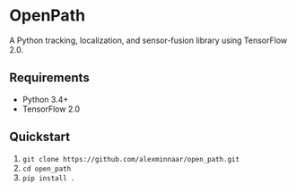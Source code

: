 # OpenPath
A Python tracking, localization, and sensor-fusion library using TensorFlow 2.0.

## Requirements
* Python 3.4+
* TensorFlow 2.0

## Quickstart

1. `git clone https://github.com/alexminnaar/open_path.git`
2. `cd open_path`
3. `pip install .`

